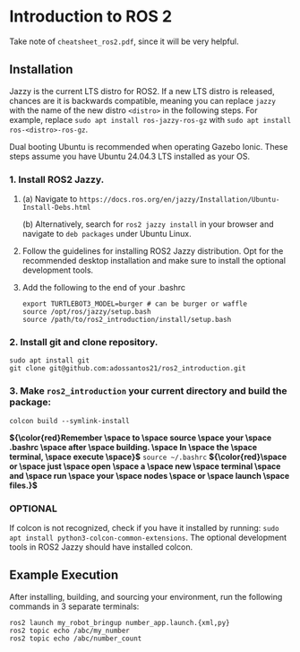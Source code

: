 # Introduction to ROS 2

Take note of `cheatsheet_ros2.pdf`, since it will be very helpful.

## Installation

Jazzy is the current LTS distro for ROS2. If a new LTS distro is released, chances are it is backwards compatible, meaning you can replace `jazzy` with the name of the new distro `<distro>` in the following steps. For example, replace `sudo apt install ros-jazzy-ros-gz` with `sudo apt install ros-<distro>-ros-gz`.

Dual booting Ubuntu is recommended when operating Gazebo Ionic. These steps assume you have Ubuntu 24.04.3 LTS installed as your OS.

### 1. Install ROS2 Jazzy. 

1. (a) Navigate to `https://docs.ros.org/en/jazzy/Installation/Ubuntu-Install-Debs.html`

   (b) Alternatively, search for `ros2 jazzy install` in your browser and navigate to `deb packages` under Ubuntu Linux.

2. Follow the guidelines for installing ROS2 Jazzy distribution. Opt for the recommended desktop installation and make sure to install the optional development tools.

3. Add the following to the end of your .bashrc

   ```
   export TURTLEBOT3_MODEL=burger # can be burger or waffle
   source /opt/ros/jazzy/setup.bash
   source /path/to/ros2_introduction/install/setup.bash
   ```

### 2. Install git and clone repository.

```
sudo apt install git
git clone git@github.com:adossantos21/ros2_introduction.git
```

### 3. Make `ros2_introduction` your current directory and build the package:

`colcon build --symlink-install`

**${\color{red}Remember \space to \space source \space your \space .bashrc \space after \space building. \space In \space the \space terminal, \space execute \space}$** `source ~/.bashrc` **${\color{red}\space or \space just \space open \space a \space new \space terminal \space and \space run \space your \space nodes \space or \space launch \space files.}$**


### OPTIONAL
If colcon is not recognized, check if you have it installed by running: `sudo apt install python3-colcon-common-extensions`. The optional development tools in ROS2 Jazzy should have installed colcon.

## Example Execution

After installing, building, and sourcing your environment, run the following commands in 3 separate terminals:
```
ros2 launch my_robot_bringup number_app.launch.{xml,py}
ros2 topic echo /abc/my_number
ros2 topic echo /abc/number_count
```
